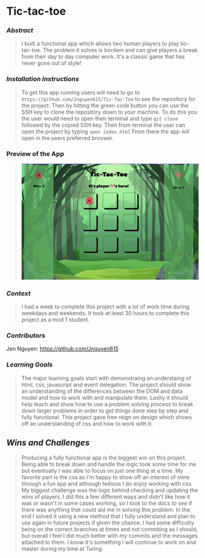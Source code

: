 # Tic-tac-toe 

### *Abstract*

>I built a functional app which allows two human players to play tic-tac-toe. The problem it solves is bordem and can give players a break from their day to day computer work. It's a classic game that has never gone out of style! 

### *Installation Instructions*

> To get this app running users will need to go to `https://github.com/Jnguyen615/Tic-Tac-Toe` to see the repository for the project. Then by hitting the green code button you can use the SSH key to clone the repository down to your machine. To do this you the user would need to open their terminal and type `git clone` followed by the copied SSH key. Then from terminal the user can open the project by typing `open index.html` From there the app will open in the users preferred broswer. 

### Preview of the App 
>![Tic-tac-toe-demo](assets/Jun-13-2023%2014-22-19.gif)

### *Context* 

> I had a week to complete this project with a lot of work time during weekdays and weekends. It took at least 30 hours to complete this project as a mod 1 student. 

### *Contributors* 

Jen Nguyen: https://github.com/Jnguyen615

### *Learning Goals*

> The major learning goals start with demonstraing an understaing of html, css, javascript and event delegation. The project should show an understanding of the differences between the DOM and data model and how to work with and manipulate them. Laslty it should help teach and show how to use a problem solving process to break down larger problems in order to get things done step by step and fully functional. This project gave free reign on design which shows off an understanding of css and how to work with it.

## *Wins and Challenges*

> Producing a fully functional app is the biggest win on this project. Being able to break down and handle the logic took some time for me but eventually I was able to focus on just one thing at a  time. My favorite part is the css as I'm happy to show off an interest of mine through a fun app and although tedious I do enjoy working with css. My biggest challenge was the logic behind checking and updating the wins of players. I did this a few different ways and didn't like how it was or wasn't in some cases working, so I took to the docs to see if there was anything that could aid me in solving this problem. In the end I solved it using a new method that I fully understand and plan to use again in future projects if given the chance. I had some difficulty being on the correct branches at times and not commiting as I should, but overall I feel I did much better with my commits and the messages attached to them. I know it's something I will continue to work on and master during my time at Turing. 